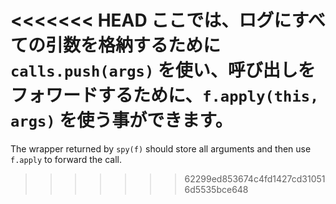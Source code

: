 <<<<<<< HEAD
ここでは、ログにすべての引数を格納するために `calls.push(args)` を使い、呼び出しをフォワードするために、`f.apply(this, args)` を使う事ができます。
=======
The wrapper returned by `spy(f)` should store all arguments and then use `f.apply` to forward the call.
>>>>>>> 62299ed853674c4fd1427cd310516d5535bce648
